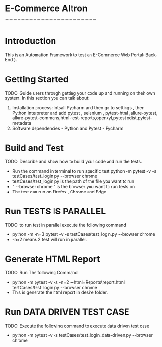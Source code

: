 # E-Commerce Altron<br>-----------------------
# Introduction 
This is an Automation Framework to test an E-Commerce Web Portal( Back-End ).

# Getting Started
TODO: Guide users through getting your code up and running on their own system. In this section you can talk about:

1.	Installation process:
		Intsall Pycharm and then go to settings , then Python interpreter and add pytest , selenium , pytest-html ,allure-pytest,
		allure-pytest-commons,html-test-reports,openxyl,pytest xdist,pytest-metadata
2.	Software dependencies
			- Python and Pytest
			- Pycharm

# Build and Test
TODO: Describe and show how to build your code and run the tests. 

- Run the command in terminal to run specific test 
  python -m pytest -v -s testCases/test_login.py --browser chrome 
- testCeses/test_login.py is the path of the file you want to run
- " --browser chrome " is the browser you want to run tests on
- The test can run on Firefox , Chrome and Edge.

# Run TESTS IS PARALLEL
TODO: to run test in parallel execute the following command
- python -m -n=3 pytest -v -s testCases/test_login.py --browser chrome
- -n=2 means 2 test will run in parallel.

# Generate HTML Report
TODO: Run The following Command
- python -m pytest -v -s -n=2 --html=Reports\report.html testCases/test_login.py --browser chrome
- This is generate the html report in desire folder.

# Run DATA DRIVEN TEST CASE
TODO: Execute the following command to execute data driven test case
-  python -m pytest -v -s testCases/test_login_data-driven.py --browser chrome 
